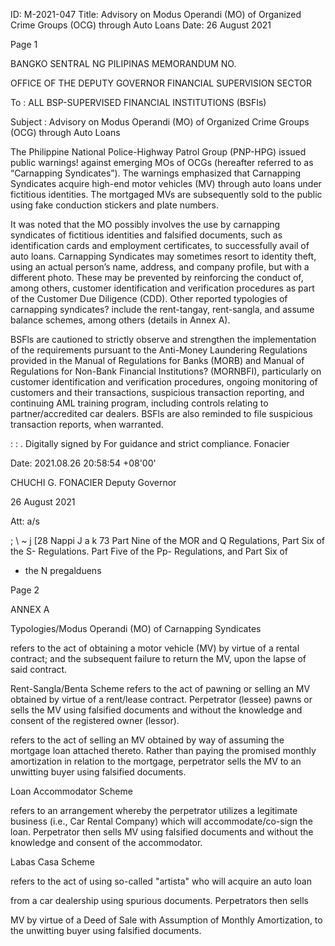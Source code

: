 ID: M-2021-047
Title: Advisory on Modus Operandi (MO) of Organized Crime Groups (OCG) through Auto Loans
Date: 26 August 2021

Page 1

BANGKO SENTRAL NG PILIPINAS MEMORANDUM NO.

OFFICE OF THE DEPUTY GOVERNOR FINANCIAL SUPERVISION SECTOR

To : ALL BSP-SUPERVISED FINANCIAL INSTITUTIONS (BSFIs)

Subject : Advisory on Modus Operandi (MO) of Organized Crime Groups (OCG) through Auto Loans

The Philippine National Police-Highway Patrol Group (PNP-HPG) issued public warnings! against emerging MOs of OCGs (hereafter referred to as “Carnapping Syndicates”). The warnings emphasized that Carnapping Syndicates acquire high-end motor vehicles (MV) through auto loans under fictitious identities. The mortgaged MVs are subsequently sold to the public using fake conduction stickers and plate numbers.

It was noted that the MO possibly involves the use by carnapping syndicates of fictitious identities and falsified documents, such as identification cards and employment certificates, to successfully avail of auto loans. Carnapping Syndicates may sometimes resort to identity theft, using an actual person’s name, address, and company profile, but with a different photo. These may be prevented by reinforcing the conduct of, among others, customer identification and verification procedures as part of the Customer Due Diligence (CDD). Other reported typologies of carnapping syndicates? include the rent-tangay, rent-sangla, and assume balance schemes, among others (details in Annex A).

BSFls are cautioned to strictly observe and strengthen the implementation of the requirements pursuant to the Anti-Money Laundering Regulations provided in the Manual of Regulations for Banks (MORB) and Manual of Regulations for Non-Bank Financial Institutions? (MORNBFI), particularly on customer identification and verification procedures, ongoing monitoring of customers and their transactions, suspicious transaction reporting, and continuing AML training program, including controls relating to partner/accredited car dealers. BSFls are also reminded to file suspicious transaction reports, when warranted.

: : . Digitally signed by For guidance and strict compliance. Fonacier

Date: 2021.08.26 20:58:54 +08'00'

CHUCHI G. FONACIER Deputy Governor

26 August 2021

Att: a/s

; \ ~ j [28 Nappi J a k 73 Part Nine of the MOR and Q Regulations, Part Six of the S- Regulations. Part Five of the Pp- Regulations, and Part Six of

- the N pregalduens

Page 2

ANNEX A

Typologies/Modus Operandi (MO) of Carnapping Syndicates

refers to the act of obtaining a motor vehicle (MV) by virtue of a rental contract; and the subsequent failure to return the MV, upon the lapse of said contract.

Rent-Sangla/Benta Scheme refers to the act of pawning or selling an MV obtained by virtue of a rent/lease contract. Perpetrator (lessee) pawns or sells the MV using falsified documents and without the knowledge and consent of the registered owner (lessor).

refers to the act of selling an MV obtained by way of assuming the mortgage loan attached thereto. Rather than paying the promised monthly amortization in relation to the mortgage, perpetrator sells the MV to an unwitting buyer using falsified documents.

Loan Accommodator Scheme

refers to an arrangement whereby the perpetrator utilizes a legitimate business (i.e., Car Rental Company) which will accommodate/co-sign the loan. Perpetrator then sells MV using falsified documents and without the knowledge and consent of the accommodator.

Labas Casa Scheme

refers to the act of using so-called "artista" who will acquire an auto loan

from a car dealership using spurious documents. Perpetrators then sells

MV by virtue of a Deed of Sale with Assumption of Monthly Amortization, to the unwitting buyer using falsified documents.